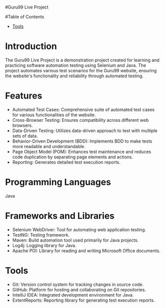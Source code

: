 #Guru99 Live Project

#Table of Contents
* [Tools](https://github.com/Abdullah2O7/GuruLiveProject/blob/master/README.md#tools)

# Introduction
The Guru99 Live Project is a demonstration project created for learning and practicing software automation testing using Selenium and Java. The project automates various test scenarios for the Guru99 website, ensuring the website's functionality and reliability through automated testing.

# Features
* Automated Test Cases: Comprehensive suite of automated test cases for various functionalities of the website.
* Cross-Browser Testing: Ensures compatibility across different web browsers.
* Data-Driven Testing: Utilizes data-driven approach to test with multiple sets of data.
* Behavior-Driven Development (BDD): Implements BDD to make tests more readable and understandable.
* Page Object Model (POM): Enhances test maintenance and reduces code duplication by separating page elements and actions.
* Reporting: Generates detailed test execution reports.

# Programming Languages
Java

# Frameworks and Libraries
* Selenium WebDriver: Tool for automating web application testing.
* TestNG: Testing framework.
* Maven: Build automation tool used primarily for Java projects.
* Log4j: Logging library for Java.
* Apache POI: Library for reading and writing Microsoft Office documents.

# Tools
* Git: Version control system for tracking changes in source code.
* GitHub: Platform for hosting and collaborating on Git repositories.
* IntelliJ IDEA: Integrated development environment for Java.
* ExtentReports: Reporting library for generating test execution reports.
